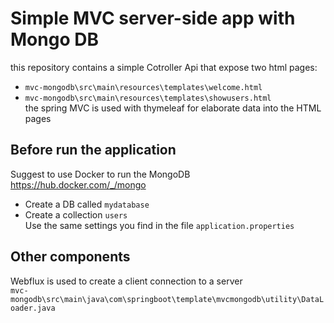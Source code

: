 # Simple MVC server-side app with Mongo DB
this repository contains a simple Cotroller Api that expose two html pages:  
- `mvc-mongodb\src\main\resources\templates\welcome.html`  
- `mvc-mongodb\src\main\resources\templates\showusers.html`  
the spring MVC is used with thymeleaf for elaborate data into the HTML pages   

## Before run the application
Suggest to use Docker to run the MongoDB    
https://hub.docker.com/_/mongo  
- Create a DB called `mydatabase`  
- Create a collection `users`  
Use the same settings you find in the file `application.properties`

## Other components
Webflux is used to create a client connection to a server  
`mvc-mongodb\src\main\java\com\springboot\template\mvcmongodb\utility\DataLoader.java`